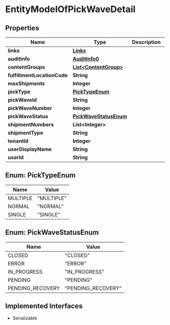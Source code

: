 

# EntityModelOfPickWaveDetail


## Properties

| Name | Type | Description | Notes |
|------------ | ------------- | ------------- | -------------|
|**links** | [**Links**](Links.md) |  |  [optional] |
|**auditInfo** | [**AuditInfo0**](AuditInfo0.md) |  |  [optional] |
|**contentGroups** | [**List&lt;ContentGroup&gt;**](ContentGroup.md) |  |  [optional] |
|**fulfillmentLocationCode** | **String** |  |  [optional] |
|**maxShipments** | **Integer** |  |  [optional] |
|**pickType** | [**PickTypeEnum**](#PickTypeEnum) |  |  [optional] |
|**pickWaveId** | **String** |  |  [optional] |
|**pickWaveNumber** | **Integer** |  |  [optional] |
|**pickWaveStatus** | [**PickWaveStatusEnum**](#PickWaveStatusEnum) |  |  [optional] |
|**shipmentNumbers** | **List&lt;Integer&gt;** |  |  [optional] |
|**shipmentType** | **String** |  |  [optional] |
|**tenantId** | **Integer** |  |  [optional] |
|**userDisplayName** | **String** |  |  [optional] |
|**userId** | **String** |  |  [optional] |



## Enum: PickTypeEnum

| Name | Value |
|---- | -----|
| MULTIPLE | &quot;MULTIPLE&quot; |
| NORMAL | &quot;NORMAL&quot; |
| SINGLE | &quot;SINGLE&quot; |



## Enum: PickWaveStatusEnum

| Name | Value |
|---- | -----|
| CLOSED | &quot;CLOSED&quot; |
| ERROR | &quot;ERROR&quot; |
| IN_PROGRESS | &quot;IN_PROGRESS&quot; |
| PENDING | &quot;PENDING&quot; |
| PENDING_RECOVERY | &quot;PENDING_RECOVERY&quot; |


## Implemented Interfaces

* Serializable


